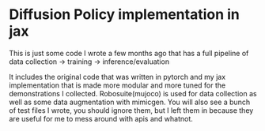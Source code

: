 # Diffusion Policy implementation in jax
This is just some code I wrote a few months ago that has a full pipeline of data collection -> training -> inference/evaluation

It includes the original code that was written in pytorch and my jax implementation that is made more modular and more tuned for the demonstrations I collected. Robosuite(mujoco) is used for data collection as well as some data augmentation with mimicgen. You will also see a bunch of test files I wrote, you should ignore them, but I left them in because they are useful for me to mess around with apis and whatnot.